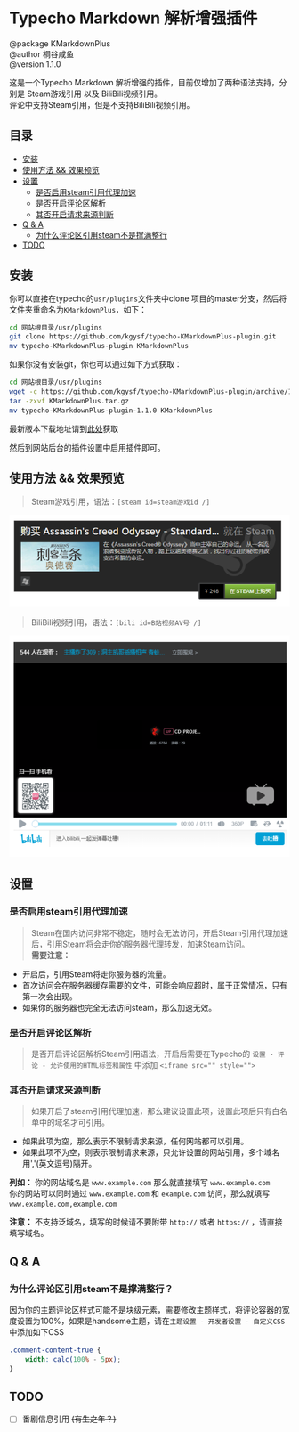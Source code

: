 # Typecho Markdown 解析增强插件


@package KMarkdownPlus  
@author 桐谷咸鱼  
@version 1.1.0  

这是一个Typecho Markdown 解析增强的插件，目前仅增加了两种语法支持，分别是 Steam游戏引用 以及 BiliBili视频引用。  
评论中支持Steam引用，但是不支持BiliBili视频引用。  

## 目录 ##
 - [安装](#安装)
 - [使用方法 && 效果预览](#使用方法&&效果预览)
 - [设置](#设置)
   - [是否启用steam引用代理加速](#是否启用steam引用代理加速)
   - [是否开启评论区解析](#是否开启评论区解析)
   - [其否开启请求来源判断](#其否开启请求来源判断)
 - [Q & A](#q&a)
   - [为什么评论区引用steam不是撑满整行](#为什么评论区引用steam不是撑满整行)
 - [TODO](#todo)

## 安装 ##
你可以直接在typecho的`usr/plugins`文件夹中clone 项目的master分支，然后将文件夹重命名为`KMarkdownPlus`，如下：  
```bash
cd 网站根目录/usr/plugins
git clone https://github.com/kgysf/typecho-KMarkdownPlus-plugin.git
mv typecho-KMarkdownPlus-plugin KMarkdownPlus
```

如果你没有安装git，你也可以通过如下方式获取：  

```bash
cd 网站根目录/usr/plugins
wget -c https://github.com/kgysf/typecho-KMarkdownPlus-plugin/archive/1.1.0.tar.gz -O KMarkdownPlus.tar.gz
tar -zxvf KMarkdownPlus.tar.gz
mv typecho-KMarkdownPlus-plugin-1.1.0 KMarkdownPlus
```

最新版本下载地址请到[此处][1]获取  

然后到网站后台的插件设置中启用插件即可。  

## 使用方法 && 效果预览 ##

> Steam游戏引用，语法：`[steam id=steam游戏id /]`    

![Steam预览图][2]


> BiliBili视频引用，语法：`[bili id=B站视频AV号 /]`    

![Steam预览图][3]

## 设置 ##

### 是否启用steam引用代理加速 ###

> Steam在国内访问非常不稳定，随时会无法访问，开启Steam引用代理加速后，引用Steam将会走你的服务器代理转发，加速Steam访问。  
**需要注意：**
 - 开启后，引用Steam将走你服务器的流量。  
 - 首次访问会在服务器缓存需要的文件，可能会响应超时，属于正常情况，只有第一次会出现。  
 - 如果你的服务器也完全无法访问steam，那么加速无效。  


### 是否开启评论区解析 ###

> 是否开启评论区解析Steam引用语法，开启后需要在Typecho的 `设置 - 评论 - 允许使用的HTML标签和属性` 中添加 `<iframe src="" style="">`  

### 其否开启请求来源判断 ###

> 如果开启了steam引用代理加速，那么建议设置此项，设置此项后只有白名单中的域名才可引用。  

 - 如果此项为空，那么表示不限制请求来源，任何网站都可以引用。    
 - 如果此项不为空，则表示限制请求来源，只允许设置的网站引用，多个域名用','(英文逗号)隔开。    

**列如：**
你的网站域名是 `www.example.com` 那么就直接填写 `www.example.com`    
你的网站可以同时通过 `www.example.com` 和 `example.com` 访问，那么就填写 `www.example.com,example.com`    

**注意：**
不支持泛域名，填写的时候请不要附带 `http://` 或者 `https://` ，请直接填写域名。  


## Q & A ##

### 为什么评论区引用steam不是撑满整行？ ###
因为你的主题评论区样式可能不是块级元素，需要修改主题样式，将评论容器的宽度设置为100%，如果是handsome主题，请在`主题设置 - 开发者设置 - 自定义CSS`中添加如下CSS
```CSS
.comment-content-true {
    width: calc(100% - 5px);
}
``` 

## TODO ##

 - [ ] 番剧信息引用 ~~(有生之年？)~~


 [1]: https://github.com/kgysf/typecho-KMarkdownPlus-plugin/releases
 [2]: https://github.com/kgysf/typecho-KMarkdownPlus-plugin/blob/master/steam.png?raw=true
 [3]: https://github.com/kgysf/typecho-KMarkdownPlus-plugin/blob/master/bilibili.png?raw=true
